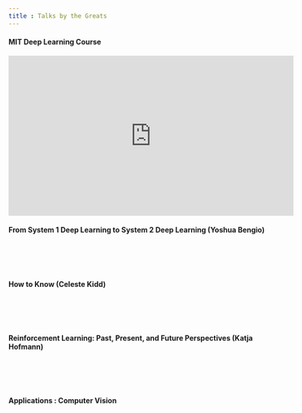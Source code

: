 ```yaml
---
title : Talks by the Greats
---
```



#### MIT Deep Learning Course
<iframe width="560" height="315" src="https://www.youtube.com/embed/videoseries?list=PLuv1FSpHurUdv82YxWZMVTt0YjEI-dAGr" frameborder="0" allow="accelerometer; autoplay; encrypted-media; gyroscope; picture-in-picture" allowfullscreen></iframe>



#### From System 1 Deep Learning to System 2 Deep Learning (Yoshua Bengio)
<div id="presentation-embed-38921750"></div>
<script src='https://slideslive.com/embed_presentation.js'></script>
<script>
    embed = new SlidesLiveEmbed('presentation-embed-38921750', {
        presentationId: '38921750',
        autoPlay: false, // change to true to autoplay the embedded presentation
        verticalEnabled: false
    });
</script>

<br/><br/><br/>

#### How to Know (Celeste Kidd)
<div id="presentation-embed-38921495"></div>
<script src='https://slideslive.com/embed_presentation.js'></script>
<script>
    embed = new SlidesLiveEmbed('presentation-embed-38921495', {
        presentationId: '38921495',
        autoPlay: false, // change to true to autoplay the embedded presentation
        verticalEnabled: false
    });
</script>

<br/><br/><br/>

#### Reinforcement Learning: Past, Present, and Future Perspectives (Katja Hofmann)
<div id="presentation-embed-38921493"></div>
<script src='https://slideslive.com/embed_presentation.js'></script>
<script>
    embed = new SlidesLiveEmbed('presentation-embed-38921493', {
        presentationId: '38921493',
        autoPlay: false, // change to true to autoplay the embedded presentation
        verticalEnabled: false
    });
</script>
<br/><br/><br/>

#### Applications : Computer Vision
<div id="presentation-embed-38917639"></div>
<script src='https://slideslive.com/embed_presentation.js'></script>
<script>
    embed = new SlidesLiveEmbed('presentation-embed-38917639', {
        presentationId: '38917639',
        autoPlay: false, // change to true to autoplay the embedded presentation
        verticalEnabled: false
    });
</script>
